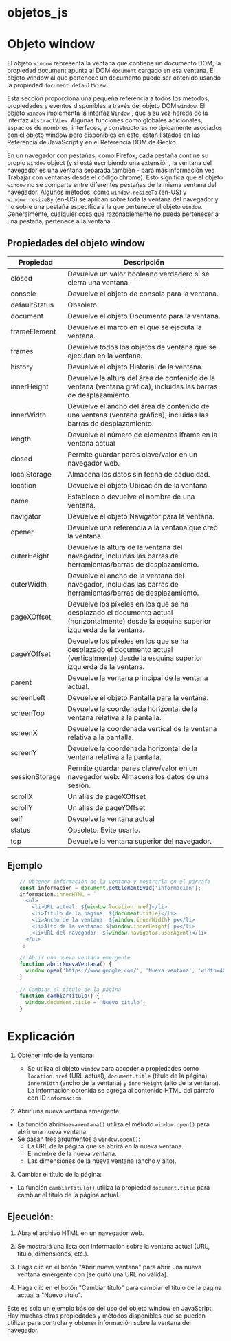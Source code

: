 # objetos_js

# Objeto window

El objeto `window` representa la ventana que contiene un documento DOM; la propiedad document apunta al DOM `document` cargado en esa ventana. El objeto window al que pertenece un documento puede ser obtenido usando la propiedad `document.defaultView.`

Esta sección proporciona una pequeña referencia a todos los métodos, propiedades y eventos disponibles a través del objeto DOM `window`. El objeto `window` implementa la interfaz `Window` , que a su vez hereda de la interfaz `AbstractView`. Algunas funciones como globales adicionales, espacios de nombres, interfaces, y constructores no típicamente asociados con el objeto window pero disponibles en éste, están listados en las Referencia de JavaScript y en el Referencia DOM de Gecko.

En un navegador con pestañas, como Firefox, cada pestaña contine su propio `window` object (y si está escribiendo una extensión, la ventana del navegador es una ventana separada también - para más información vea Trabajar con ventanas desde el código chrome). Esto significa que el objeto `window` no se comparte entre diferentes pestañas de la misma ventana del navegador. Algunos métodos, como `window.resizeTo` (en-US) y `window.resizeBy` (en-US) se aplican sobre toda la ventana del navegador y no sobre una pestaña específica a la que pertenece el objeto `window`. Generalmente, cualquier cosa que razonablemente no pueda pertenecer a una pestaña, pertenece a la ventana.

## Propiedades del objeto window

| Propiedad | Descripción |
| --------- | ----------- |
| closed    | Devuelve un valor booleano verdadero si se cierra una ventana. |
| console   | Devuelve el objeto de consola para la ventana. |
| defaultStatus| Obsoleto. |
| document  | Devuelve el objeto Documento para la ventana. |
| frameElement|  Devuelve el marco en el que se ejecuta la ventana.  |
| frames    | Devuelve todos los objetos de ventana que se ejecutan en la ventana. |
| history   | Devuelve el objeto Historial de la ventana. |
| innerHeight| Devuelve la altura del área de contenido de la ventana (ventana gráfica), incluidas las barras de desplazamiento. |
| innerWidth | Devuelve el ancho del área de contenido de una ventana (ventana gráfica), incluidas las barras de desplazamiento. |
| length    | Devuelve el número de elementos iframe en la ventana actual |
| closed    | Permite guardar pares clave/valor en un navegador web. |
| localStorage|  Almacena los datos sin fecha de caducidad.  |
| location  | Devuelve el objeto Ubicación de la ventana. |
| name      | Establece o devuelve el nombre de una ventana. |
| navigator | Devuelve el objeto Navigator para la ventana. |
| opener    | Devuelve una referencia a la ventana que creó la ventana. |
| outerHeight| Devuelve la altura de la ventana del navegador, incluidas las barras de herramientas/barras de desplazamiento. |
| outerWidth| Devuelve el ancho de la ventana del navegador, incluidas las barras de herramientas/barras de desplazamiento. |
| pageXOffset |  Devuelve los píxeles en los que se ha desplazado el documento actual (horizontalmente) desde la esquina superior izquierda de la ventana.  |
| pageYOffset |  Devuelve los píxeles en los que se ha desplazado el documento actual (verticalmente) desde la esquina superior izquierda de la ventana.  |
| parent |Devuelve la ventana principal de la ventana actual. |
| screenLeft | Devuelve el objeto Pantalla para la ventana. |
| screenTop | Devuelve la coordenada horizontal de la ventana relativa a la pantalla. |
| screenX |  Devuelve la coordenada vertical de la ventana relativa a la pantalla.  |
| screenY |  Devuelve la coordenada horizontal de la ventana relativa a la pantalla.  |
| sessionStorage | Permite guardar pares clave/valor en un navegador web. Almacena los datos de una sesión.|
| scrollX |  Un alias de pageXOffset  |
| scrollY |  Un alias de pageYOffset  |
| self   | Devuelve la ventana actual |
| status   |  Obsoleto. Evite usarlo. |
| top   | Devuelve la ventana superior del navegador. |

## Ejemplo

```Javascript
    // Obtener información de la ventana y mostrarla en el párrafo
    const informacion = document.getElementById('informacion');
    informacion.innerHTML = `
      <ul>
        <li>URL actual: ${window.location.href}</li>
        <li>Título de la página: ${document.title}</li>
        <li>Ancho de la ventana: ${window.innerWidth} px</li>
        <li>Alto de la ventana: ${window.innerHeight} px</li>
        <li>URL del navegador: ${window.navigator.userAgent}</li>
      </ul>
    `;

    // Abrir una nueva ventana emergente
    function abrirNuevaVentana() {
      window.open('https://www.google.com/', 'Nueva ventana', 'width=400,height=300');
    }

    // Cambiar el título de la página
    function cambiarTitulo() {
      window.document.title = 'Nuevo título';
    }
```
# Explicación

1. Obtener info de la ventana:
    - Se utiliza el objeto `window` para acceder a propiedades como `location.href` (URL actual), `document.title` (título de la página), `innerWidth` (ancho de la ventana) y `innerHeight` (alto de la ventana).
La información obtenida se agrega al contenido HTML del párrafo con ID `informacion`.

2. Abrir una nueva ventana emergente:

- La función abrir`NuevaVentana()` utiliza el método `window.open()` para abrir una nueva ventana.
- Se pasan tres argumentos a `window.open()`:
    - La URL de la página que se abrirá en la nueva ventana.
    - El nombre de la nueva ventana.
    - Las dimensiones de la nueva ventana (ancho y alto).

3. Cambiar el título de la página:

- La función `cambiarTitulo()` utiliza la propiedad `document.title` para cambiar el título de la página actual.

## Ejecución:

1. Abra el archivo HTML en un navegador web.

2. Se mostrará una lista con información sobre la ventana actual (URL, título, dimensiones, etc.).

3. Haga clic en el botón "Abrir nueva ventana" para abrir una nueva ventana emergente con [se quitó una URL no válida].

4. Haga clic en el botón "Cambiar título" para cambiar el título de la página actual a "Nuevo título".

Este es solo un ejemplo básico del uso del objeto window en JavaScript. Hay muchas otras propiedades y métodos disponibles que se pueden utilizar para controlar y obtener información sobre la ventana del navegador.